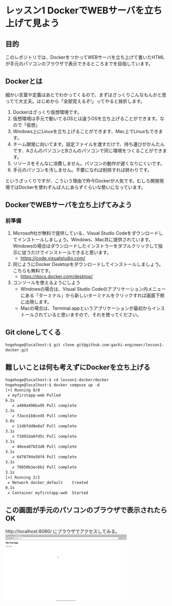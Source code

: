 # レッスン1 DockerでWEBサーバを立ち上げて見よう

## 目的

このレポジトリでは、DockerをつかってWEBサーバを立ち上げて書いたHTMLが手元のパソコンのブラウザで表示できるところまでを目指しています。

## Dockerとは

細かい言葉や定義はあとでわかってくるので、まずはざっくりこんなもんかと思ってて大丈夫。はじめから「全部覚えるぞ!」ってやると挫折します。

1. Dockerはざっくり仮想環境です。
2. 仮想環境は手元で動いてるOSとは違うOSを立ち上げることができます。なので「仮想」
3. Windows上にLinuxを立ち上げることができます、Mac上でLinuxもできます。
4. チーム開発に向いてます。設定ファイルを渡すだけで、持ち運びがかんたんです、AさんのパソコンとBさんのパソコンで同じ環境をつくることができます。
5. リソースをそんなに消費しません。パソコンの動作が遅くなりにくいです。
6. 手元のパソコンを汚しません。不要になれば削除すれば終わりです。

というざっくりですが、こういう理由で昨今Dockerが人気です。むしろ開発現場ではDockerを使わずんば人にあらずぐらいな勢いになっています。

## DockerでWEBサーバを立ち上げてみよう

### 前準備

1. Microsoft社が無料で提供している、Visual Studio Codeをダウンロードしてインストールしましょう。Windows、Mac共に提供されています。Windowsの場合はダウンロードしたインストラーをダブルクリックして指示に従うだけでインストールできると思います。
   - https://code.visualstudio.com/
2. 同じようにDocker Desktopをダウンロードしてインストールしましょう。こちらも無料です。
   - https://docs.docker.com/desktop/
3. コンソールを使えるようにしよう
   - Windowsの場合は、Visual Studio Codeのアプリケーション内メニューにある「ターミナル」から新しいターミナルをクリックすれば画面下側に出現します。
   - Macの場合は、Terminal.appというアプリケーションが最初からインストールされていると思いますので、それを使ってください。
  
## Git cloneしてくる

```
hogehoge@localhost:$ git clone git@github.com:gachi-engineer/lesson1-docker.git
```

## 難しいことは何も考えずにDockerを立ち上げる

```
hogehoge@localhost:$ cd lesson1-docker/docker
hogehoge@localhost:$ docker compose up -d
[+] Running 8/8                                                                                                                                                                               
 ✔ myfirstapp-web Pulled                                                                                                                                                                 6.2s 
   ✔ a480a496ba95 Pull complete                                                                                                                                                          2.3s 
   ✔ f3ace1b8ce45 Pull complete                                                                                                                                                          3.0s 
   ✔ 11d6fdd0e8a7 Pull complete                                                                                                                                                          3.1s 
   ✔ f1091da6fd5c Pull complete                                                                                                                                                          3.1s 
   ✔ 40eea07b53d8 Pull complete                                                                                                                                                          3.1s 
   ✔ 6476794e50f4 Pull complete                                                                                                                                                          3.1s 
   ✔ 70850b3ec6b2 Pull complete                                                                                                                                                          3.1s 
[+] Running 2/2
 ✔ Network docker_default    Created                                                                                                                                                     0.1s 
 ✔ Container myfirstapp-web  Started 
```

## この画面が手元のパソコンのブラウザで表示されたらOK
http://localhost:8080/ にブラウザでアクセスしてみる。
<img src="https://raw.githubusercontent.com/gachi-engineer/lesson1-docker/refs/heads/develop/lesson/lesson1/screenshot.png" width="75%">
